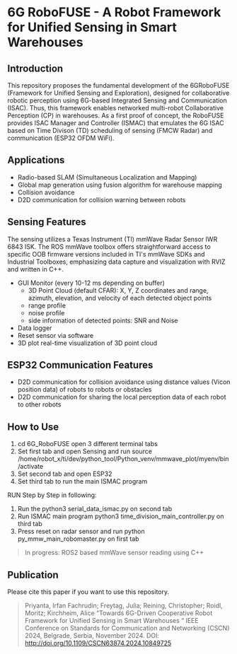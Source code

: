 # 6G RoboFUSE - A Robot Framework for Unified Sensing in Smart Warehouses

## Introduction
This repository proposes the fundamental development of the 6GRoboFUSE (Framework for Unified Sensing and Exploration),
designed for collaborative robotic perception using 6G-based Integrated Sensing and Communication (ISAC).
Thus, this framework enables networked multi-robot Collaborative Perception (CP) in warehouses.
As a first proof of concept, the RoboFUSE provides ISAC Manager and Controller (ISMAC) that emulates the 6G ISAC based on Time Divison (TD) scheduling of sensing (FMCW Radar) and communication (ESP32 OFDM WiFi).

## Applications
* Radio-based SLAM (Simultaneous Localization and Mapping)
* Global map generation using fusion algorithm for warehouse mapping
* Collision avoidance
* D2D communication for collision warning between robots

## Sensing Features
The sensing utilizes a Texas Instrument (TI) mmWave Radar Sensor IWR 6843 ISK. The ROS mmWave toolbox offers straightforward access to specific OOB firmware versions included in TI's mmWave SDKs and Industrial Toolboxes, emphasizing data capture and visualization with RVIZ and written in C++. 
* GUI Monitor (every 10-12 ms depending on buffer)
  * 3D Point Cloud (default CFAR): X, Y, Z coordinates and range, azimuth, elevation, and velocity of each detected object points 
  * range profile 
  * noise profile
  * side information of detected points: SNR and Noise
* Data logger
* Reset sensor via software
* 3D plot real-time visualization of 3D point cloud

## ESP32 Communication Features
* D2D communication for collision avoidance using distance values (Vicon position data) of robots to robots or obstacles
* D2D communication for sharing the local perception data of each robot to other robots

## How to Use

1. cd 6G_RoboFUSE open 3 different terminal tabs
2. Set first tab and open Sensing and run source /home/robot_x/ti/dev/python_tool/Python_venv/mmwave_plot/myenv/bin/activate
3. Set second tab and open ESP32
4. Set third tab to run the main ISMAC program

RUN Step by Step in following:
1. Run the python3 serial_data_ismac.py on second tab
2. Run ISMAC main program python3 time_division_main_controller.py on third tab
3. Press reset on radar sensor and run python py_mmw_main_robomaster.py on first tab

> In progress: ROS2 based mmWave sensor reading using C++

## Publication
Please cite this paper if you want to use this repository.

> Priyanta, Irfan Fachrudin; Freytag, Julia; Reining, Christopher; Roidl, Moritz; Kirchheim, Alice
“Towards 6G-Driven Cooperative Robot Framework for Unified Sensing in Smart Warehouses “
IEEE Conference on Standards for Communication and Networking (CSCN) 2024, Belgrade, Serbia, November 2024. DOI: http://doi.org/10.1109/CSCN63874.2024.10849725 




